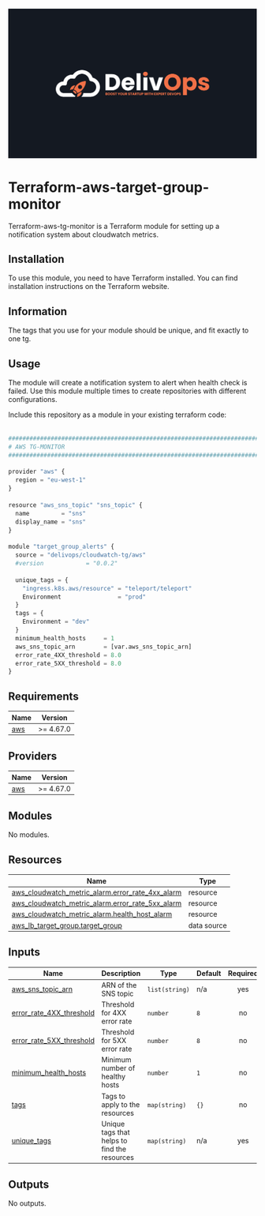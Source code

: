 ![image info](logo.jpeg)

# Terraform-aws-target-group-monitor

Terraform-aws-tg-monitor is a Terraform module for setting up a notification system about cloudwatch metrics.

## Installation

To use this module, you need to have Terraform installed. You can find installation instructions on the Terraform website.

## Information

The tags that you use for your module should be unique, and fit exactly to one tg.

## Usage

The module will create a notification system to alert when health check is failed.
Use this module multiple times to create repositories with different configurations.

Include this repository as a module in your existing terraform code:

```python

################################################################################
# AWS TG-MONITOR
################################################################################

provider "aws" {
  region = "eu-west-1"
}

resource "aws_sns_topic" "sns_topic" {
  name         = "sns"
  display_name = "sns"
}

module "target_group_alerts" {
  source = "delivops/cloudwatch-tg/aws"
  #version            = "0.0.2"

  unique_tags = {
    "ingress.k8s.aws/resource" = "teleport/teleport"
    Environment                = "prod"
  }
  tags = {
    Environment = "dev"
  }
  minimum_health_hosts     = 1
  aws_sns_topic_arn        = [var.aws_sns_topic_arn]
  error_rate_4XX_threshold = 8.0
  error_rate_5XX_threshold = 8.0
}

```

<!-- BEGIN_TF_DOCS -->
## Requirements

| Name | Version |
|------|---------|
| <a name="requirement_aws"></a> [aws](#requirement\_aws) | >= 4.67.0 |

## Providers

| Name | Version |
|------|---------|
| <a name="provider_aws"></a> [aws](#provider\_aws) | >= 4.67.0 |

## Modules

No modules.

## Resources

| Name | Type |
|------|------|
| [aws_cloudwatch_metric_alarm.error_rate_4xx_alarm](https://registry.terraform.io/providers/hashicorp/aws/latest/docs/resources/cloudwatch_metric_alarm) | resource |
| [aws_cloudwatch_metric_alarm.error_rate_5xx_alarm](https://registry.terraform.io/providers/hashicorp/aws/latest/docs/resources/cloudwatch_metric_alarm) | resource |
| [aws_cloudwatch_metric_alarm.health_host_alarm](https://registry.terraform.io/providers/hashicorp/aws/latest/docs/resources/cloudwatch_metric_alarm) | resource |
| [aws_lb_target_group.target_group](https://registry.terraform.io/providers/hashicorp/aws/latest/docs/data-sources/lb_target_group) | data source |

## Inputs

| Name | Description | Type | Default | Required |
|------|-------------|------|---------|:--------:|
| <a name="input_aws_sns_topic_arn"></a> [aws\_sns\_topic\_arn](#input\_aws\_sns\_topic\_arn) | ARN of the SNS topic | `list(string)` | n/a | yes |
| <a name="input_error_rate_4XX_threshold"></a> [error\_rate\_4XX\_threshold](#input\_error\_rate\_4XX\_threshold) | Threshold for 4XX error rate | `number` | `8` | no |
| <a name="input_error_rate_5XX_threshold"></a> [error\_rate\_5XX\_threshold](#input\_error\_rate\_5XX\_threshold) | Threshold for 5XX error rate | `number` | `8` | no |
| <a name="input_minimum_health_hosts"></a> [minimum\_health\_hosts](#input\_minimum\_health\_hosts) | Minimum number of healthy hosts | `number` | `1` | no |
| <a name="input_tags"></a> [tags](#input\_tags) | Tags to apply to the resources | `map(string)` | `{}` | no |
| <a name="input_unique_tags"></a> [unique\_tags](#input\_unique\_tags) | Unique tags that helps to find the resources | `map(string)` | n/a | yes |

## Outputs

No outputs.
<!-- END_TF_DOCS -->

